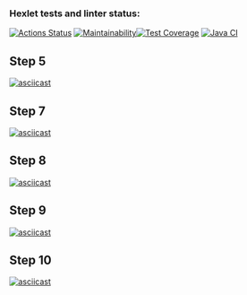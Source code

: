 ### Hexlet tests and linter status:
[![Actions Status](https://github.com/DanielNuud/java-project-71/actions/workflows/hexlet-check.yml/badge.svg)](https://github.com/DanielNuud/java-project-71/actions)
[![Maintainability](https://api.codeclimate.com/v1/badges/aebaa8212e0a97eebbd7/maintainability)](https://codeclimate.com/github/DanielNuud/java-project-71/maintainability)[![Test Coverage](https://api.codeclimate.com/v1/badges/aebaa8212e0a97eebbd7/test_coverage)](https://codeclimate.com/github/DanielNuud/java-project-71/test_coverage) [![Java CI](https://github.com/DanielNuud/java-project-71/actions/workflows/main.yml/badge.svg)](https://github.com/DanielNuud/java-project-71/actions/workflows/main.yml)

## Step 5 
[![asciicast](https://asciinema.org/a/cHTJdYxc6WWcrDwUBhtlmjjgJ.svg)](https://asciinema.org/a/cHTJdYxc6WWcrDwUBhtlmjjgJ)

## Step 7 
[![asciicast](https://asciinema.org/a/QmEUctAXBdgdHFh3fqKAGEmX1.svg)](https://asciinema.org/a/QmEUctAXBdgdHFh3fqKAGEmX1)

## Step 8
[![asciicast](https://asciinema.org/a/QVzkiTCWjMjaHiOeOmXexJmLV.svg)](https://asciinema.org/a/QVzkiTCWjMjaHiOeOmXexJmLV) 

## Step 9 
[![asciicast](https://asciinema.org/a/C1a0imtPkpJYqp7pV2Gg1wLGg.svg)](https://asciinema.org/a/C1a0imtPkpJYqp7pV2Gg1wLGg)

## Step 10 
[![asciicast](https://asciinema.org/a/bDLgEwnDXpYdl6WuDlI6unbQY.svg)](https://asciinema.org/a/bDLgEwnDXpYdl6WuDlI6unbQY)

